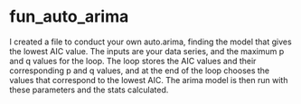 # fun_auto_arima
I created a file to conduct your own auto.arima, finding the model that gives the lowest AIC value.
The inputs are your data series, and the maximum p and q values for the loop.
The loop stores the AIC values and their corresponding p and q values, and at the end of the loop chooses the values that correspond to the lowest AIC.
The arima model is then run with these parameters and the stats calculated.
